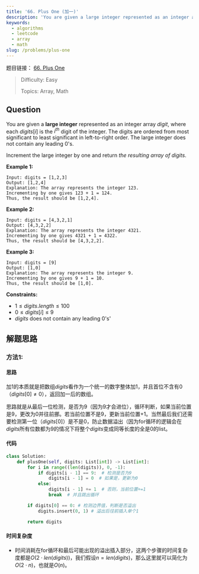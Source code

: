 ```yaml
---
title: '66. Plus One (加一)'
description: 'You are given a large integer represented as an integer array digit, where each digits[i] is the i^{th} digit of the integer. The digits are ordered from most significant to least significant in left-to-right order. The large integer does not contain any leading 0'
keywords:
  - algorithms
  - leetcode
  - array
  - math
slug: /problems/plus-one
---
```


题目链接：
[66. Plus One](https://leetcode.com/problems/plus-one/)

> Difficulty: Easy
>
> Topics: Array, Math

## Question

You are given a **large integer** represented as an integer array $digit$, where each $digits[i]$ is the $i^{th}$ digit of the integer. The digits are ordered from most significant to least significant in left-to-right order. The large integer does not contain any leading $0$'s.

Increment the large integer by one and return _the resulting array of digits_.

**Example 1:**

```plaintext
Input: digits = [1,2,3]
Output: [1,2,4]
Explanation: The array represents the integer 123.
Incrementing by one gives 123 + 1 = 124.
Thus, the result should be [1,2,4].
```

**Example 2:**

```plaintext
Input: digits = [4,3,2,1]
Output: [4,3,2,2]
Explanation: The array represents the integer 4321.
Incrementing by one gives 4321 + 1 = 4322.
Thus, the result should be [4,3,2,2].
```

**Example 3:**

```plaintext
Input: digits = [9]
Output: [1,0]
Explanation: The array represents the integer 9.
Incrementing by one gives 9 + 1 = 10.
Thus, the result should be [1,0].
```

**Constraints:**

- $1 \leq digits.length \leq 100$
- $0 \leq digits[i] \leq 9$
- $digits$ does not contain any leading $0$'s'

## 解题思路

### 方法1:

#### 思路

加1的本质就是把数组$digits$看作为一个统一的数字整体加1，并且首位不含有0（$digits[0] \ne 0$），返回加一后的数组。

思路就是从最后一位检测，是否为9（因为9才会进位），循环判断，如果当前位置是9，更改为0并往前挪。若当前位置不是9，更新当前位置+1。当然最后我们还需要检测第一位（$digits[0]$）是不是0，防止数据溢出（因为for循环的逻辑会在$digits$所有位数都为9的情况下将整个$digits$变成同等长度的全是0的list。

#### 代码

```python
class Solution:
    def plusOne(self, digits: List[int]) -> List[int]:
        for i in range((len(digits)), 0, -1):
            if digits[i - 1] == 9:  # 检测是否为9
                digits[i - 1] = 0  # 如果是，更新为0
            else:
                digits[i - 1] += 1  # 否则，当前位置+=1
                break  # 并且跳出循环

        if digits[0] == 0: # 检测边界值，判断是否溢出
            digits.insert(0, 1) # 溢出后往前插入单个1

        return digits
```

#### 时间复杂度

- 时间消耗在for循环和最后可能出现的溢出插入部分，这两个步骤的时间复杂度都是$O(2 \cdot len(digits))$，我们假设$n=len(digits)$，那么这里就可以简化为$O(2 \cdot n)$，也就是$O(n)$。
